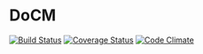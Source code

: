 DoCM
=====
[![Build Status](https://travis-ci.org/genome/docm.png)](https://travis-ci.org/genome/docm)
[![Coverage Status](https://coveralls.io/repos/genome/docm/badge.png)](https://coveralls.io/r/genome/docm)
[![Code Climate](https://codeclimate.com/github/genome/docm.png)](https://codeclimate.com/github/genome/docm)

